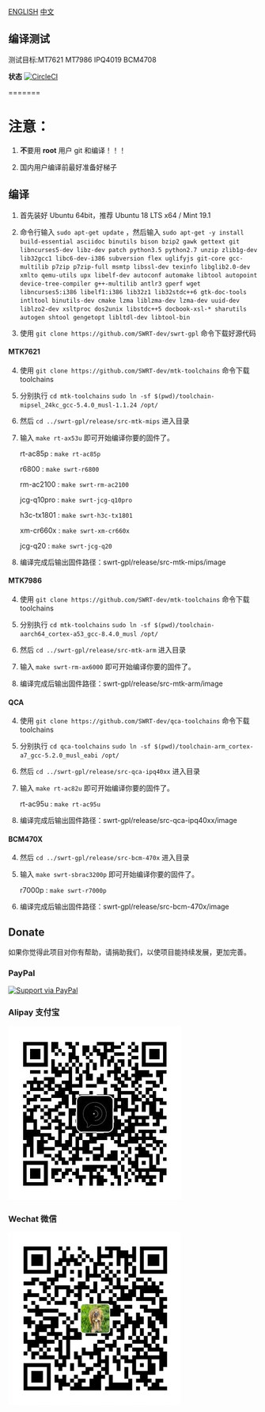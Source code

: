 
[ENGLISH](README_en.md) [中文](README.md)

## 编译测试

测试目标:MT7621 MT7986 IPQ4019 BCM4708

**状态** [![CircleCI](https://dl.circleci.com/status-badge/img/gh/SWRT-dev/swrt-gpl/tree/master.svg?style=svg)](https://dl.circleci.com/status-badge/redirect/gh/SWRT-dev/swrt-gpl/tree/master)

=======

注意：
======

1. **不**要用 **root** 用户 git 和编译！！！

2. 国内用户编译前最好准备好梯子

## 编译

1. 首先装好 Ubuntu 64bit，推荐  Ubuntu  18 LTS x64 /  Mint 19.1

2. 命令行输入 `sudo apt-get update` ，然后输入
   `sudo apt-get -y install build-essential asciidoc binutils bison bzip2 gawk gettext git libncurses5-dev libz-dev patch python3.5 python2.7 unzip zlib1g-dev lib32gcc1 libc6-dev-i386 subversion flex uglifyjs git-core gcc-multilib p7zip p7zip-full msmtp libssl-dev texinfo libglib2.0-dev xmlto qemu-utils upx libelf-dev autoconf automake libtool autopoint device-tree-compiler g++-multilib antlr3 gperf wget libncurses5:i386 libelf1:i386 lib32z1 lib32stdc++6 gtk-doc-tools intltool binutils-dev cmake lzma liblzma-dev lzma-dev uuid-dev liblzo2-dev xsltproc dos2unix libstdc++5 docbook-xsl-* sharutils autogen shtool gengetopt libltdl-dev libtool-bin`

3. 使用 `git clone https://github.com/SWRT-dev/swrt-gpl` 命令下载好源代码
   
#### MTK7621

4. 使用 `git clone https://github.com/SWRT-dev/mtk-toolchains` 命令下载toolchains

5. 分别执行 `cd mtk-toolchains`
   `sudo ln -sf $(pwd)/toolchain-mipsel_24kc_gcc-5.4.0_musl-1.1.24 /opt/`

6. 然后 `cd ../swrt-gpl/release/src-mtk-mips` 进入目录

7. 输入 `make rt-ax53u` 即可开始编译你要的固件了。
   
   rt-ac85p : `make rt-ac85p`
   
   r6800 : `make swrt-r6800`
   
   rm-ac2100 : `make swrt-rm-ac2100`
   
   jcg-q10pro : `make swrt-jcg-q10pro`
   
   h3c-tx1801 : `make swrt-h3c-tx1801`

   xm-cr660x : `make swrt-xm-cr660x`

   jcg-q20 : `make swrt-jcg-q20`

8. 编译完成后输出固件路径：swrt-gpl/release/src-mtk-mips/image

#### MTK7986

4. 使用 `git clone https://github.com/SWRT-dev/mtk-toolchains` 命令下载toolchains

5. 分别执行 `cd mtk-toolchains`
   `sudo ln -sf $(pwd)/toolchain-aarch64_cortex-a53_gcc-8.4.0_musl /opt/`

6. 然后 `cd ../swrt-gpl/release/src-mtk-arm` 进入目录

7. 输入 `make swrt-rm-ax6000` 即可开始编译你要的固件了。

8. 编译完成后输出固件路径：swrt-gpl/release/src-mtk-arm/image

#### QCA

4. 使用 `git clone https://github.com/SWRT-dev/qca-toolchains` 命令下载toolchains

5. 分别执行 `cd qca-toolchains`
	`sudo ln -sf $(pwd)/toolchain-arm_cortex-a7_gcc-5.2.0_musl_eabi /opt/`

6. 然后 `cd ../swrt-gpl/release/src-qca-ipq40xx` 进入目录

7. 输入 `make rt-ac82u` 即可开始编译你要的固件了。

	rt-ac95u : `make rt-ac95u`

8. 编译完成后输出固件路径：swrt-gpl/release/src-qca-ipq40xx/image


#### BCM470X

4. 然后 `cd ../swrt-gpl/release/src-bcm-470x` 进入目录

5. 输入 `make swrt-sbrac3200p` 即可开始编译你要的固件了。

	r7000p : `make swrt-r7000p`

6. 编译完成后输出固件路径：swrt-gpl/release/src-bcm-470x/image

## Donate

如果你觉得此项目对你有帮助，请捐助我们，以使项目能持续发展，更加完善。

### PayPal

[![Support via PayPal](https://cdn.rawgit.com/twolfson/paypal-github-button/1.0.0/dist/button.svg)](https://paypal.me/paldier9/)

### Alipay 支付宝

![alipay](doc/alipay_donate.jpg)

### Wechat 微信

![wechat](doc/wechat_donate.jpg)


